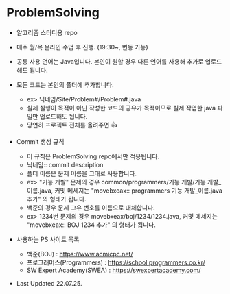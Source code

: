 # ProblemSolving

* 알고리즘 스터디용 repo
* 매주 월/목 온라인 수업 후 진행. (19:30~, 변동 가능)
* 공통 사용 언어는 Java입니다. 본인이 원할 경우 다른 언어를 사용해 추가로 업로드해도 됩니다.
* 모든 코드는 본인의 폴더에 추가합니다.
  * ex> 닉네임/Site/Problem#/Problem#.java
  * 실제 실행이 목적이 아닌 작성한 코드의 공유가 목적이므로 실제 작업한 java 파일만 업로드해도 됩니다.
  * 당연히 프로젝트 전체를 올려주면 :+1:

* Commit 생성 규칙
  * 이 규칙은 ProblemSolving repo에서만 적용됩니다.
  * 닉네임:: commit description
  * 폴더 이름은 문제 이름을 그대로 사용합니다.
  * ex> "기능 개발" 문제의 경우 common/programmers/기능 개발/기능 개발_이름.java, 커밋 메세지는 "movebxeax:: programmers 기능 개발_이름.java 추가" 의 형태가 됩니다.
  * 백준의 경우 문제 고유 번호를 이름으로 대체합니다.
  * ex> 1234번 문제의 경우 movebxeax/boj/1234/1234.java, 커밋 메세지는 "movebxeax:: BOJ 1234 추가" 의 형태가 됩니다.

* 사용하는 PS 사이트 목록
  * 백준(BOJ) : https://www.acmicpc.net/
  * 프로그래머스(Programmers) : https://school.programmers.co.kr/
  * SW Expert Academy(SWEA) : https://swexpertacademy.com/

* Last Updated 22.07.25.
